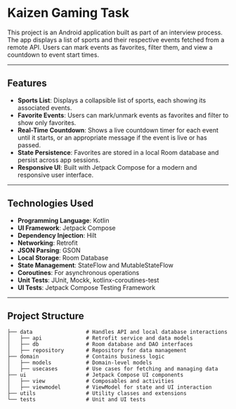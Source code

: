 # **Kaizen Gaming Task**

This project is an Android application built as part of an interview process. The app displays a list of sports and their respective events fetched from a remote API. Users can mark events as favorites, filter them, and view a countdown to event start times.

---

## **Features**

- **Sports List**: Displays a collapsible list of sports, each showing its associated events.
- **Favorite Events**: Users can mark/unmark events as favorites and filter to show only favorites.
- **Real-Time Countdown**: Shows a live countdown timer for each event until it starts, or an appropriate message if the event is live or has passed.
- **State Persistence**: Favorites are stored in a local Room database and persist across app sessions.
- **Responsive UI**: Built with Jetpack Compose for a modern and responsive user interface.

---

## **Technologies Used**

- **Programming Language**: Kotlin
- **UI Framework**: Jetpack Compose
- **Dependency Injection**: Hilt
- **Networking**: Retrofit
- **JSON Parsing**: GSON
- **Local Storage**: Room Database
- **State Management**: StateFlow and MutableStateFlow
- **Coroutines**: For asynchronous operations
- **Unit Tests**: JUnit, Mockk, kotlinx-coroutines-test
- **UI Tests**: Jetpack Compose Testing Framework

---

## **Project Structure**

```plaintext
├── data                 # Handles API and local database interactions
│   ├── api              # Retrofit service and data models
│   ├── db               # Room database and DAO interfaces
│   ├── repository       # Repository for data management
├── domain               # Contains business logic
│   ├── models           # Domain-level models
│   ├── usecases         # Use cases for fetching and managing data
├── ui                   # Jetpack Compose UI components
│   ├── view             # Composables and activities
│   ├── viewmodel        # ViewModel for state and UI interaction
├── utils                # Utility classes and extensions
└── tests                # Unit and UI tests
